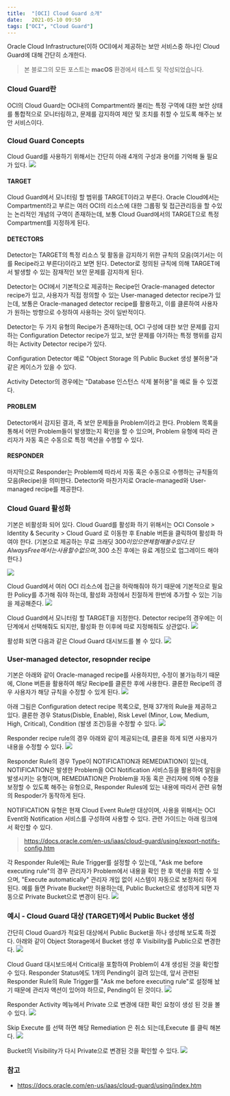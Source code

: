 ```yaml
---
title:  "[OCI] Cloud Guard 소개"
date:   2021-05-10 09:50
tags: ["OCI", "Cloud Guard"]
---
```


Oracle Cloud Infrastructure(이하 OCI)에서 제공하는 보안 서비스중 하나인 Cloud Guard에 대해 간단히 소개한다.

> 본 블로그의 모든 포스트는 **macOS** 환경에서 테스트 및 작성되었습니다.  

### Cloud Guard란
OCI의 Cloud Guard는 OCI내의 Compartment라 불리는 특정 구역에 대한 보안 상태를 통합적으로 모니터링하고, 문제를 감지하여 제안 및 조치를 취할 수 있도록 해주는 보안 서비스이다.

### Cloud Guard Concepts
Cloud Guard를 사용하기 위해서는 간단히 아래 4개의 구성과 용어를 기억해 둘 필요가 있다.
![](../assets/images/oci-cloudguard-1.png)

#### TARGET
Cloud Guard에서 모니터링 할 범위를 TARGET이라고 부른다. Oracle Cloud에서는 Compartment라고 부르는 여러 OCI의 리소스에 대한 그룹핑 및 접근관리등을 할 수있는 논리적인 개념의 구역이 존재하는데, 보통 Cloud Guard에서의 TARGET으로 특정 Compartment를 지정하게 된다.

#### DETECTORS
Detector는 TARGET의 특정 리소스 및 활동을 감지하기 위한 규칙의 모음(여기서는 이를 Recipe라고 부른다)이라고 보면 된다. Detector로 정의된 규칙에 의해 TARGET에서 발생할 수 있는 잠재적인 보안 문제를 감지하게 된다.

Detector는 OCI에서 기본적으로 제공하는 Recipe인 Oracle-managed detector recipe가 있고, 사용자가 직접 정의할 수 있는 User-managed detector recipe가 있는데, 보통은 Oracle-managed detector recipe를 활용하고, 이를 클론하여 사용자가 원하는 방향으로 수정하여 사용하는 것이 일반적이다.

Detector는 두 가지 유형의 Recipe가 존재하는데, OCI 구성에 대한 보안 문제를 감지하는 Configuration Detector recipe가 있고, 보안 문제를 야기하는 특정 행위를 감지하는 Activity Detector recipe가 있다.

Configuration Detector 예로 "Object Storage 의 Public Bucket 생성 불허용"과 같은 케이스가 있을 수 있다.

Activity Detector의 경우에는 "Database 인스턴스 삭제 불허용"을 예로 들 수 있겠다.

#### PROBLEM
Detector에서 감지된 결과, 즉 보안 문제들을 Problem이라고 한다. Problem 목록을 통해서 어떤 Problem들이 발생했는지 확인을 할 수 있으며, Problem 유형에 따라 관리자가 자동 혹은 수동으로 특정 액션을 수행할 수 있다.

#### RESPONDER
마지막으로 Responder는 Problem에 따라서 자동 혹은 수동으로 수행하는 규칙들의 모음(Recipe)을 의미한다. Detector와 마찬가지로 Oracle-managed와 User-managed recipe를 제공한다.

### Cloud Guard 활성화
기본은 비활성화 되어 있다. Cloud Guard를 활성화 하기 위해서는 OCI Console > Identity & Security > Cloud Guard 로 이동한 후 Enable 버튼을 클릭하여 활성화 하여야 한다. (기본으로 제공하는 무료 크래딧 300$이 있으면 체험해볼 수 있다. 단 Always Free에서는 사용할 수 없으며, 300$ 소진 후에는 유료 계정으로 업그레이드 해야 한다.)

![](../assets/images/oci-cloudguard-2.png)

Cloud Guard에서 여러 OCI 리소스에 접근을 허락해줘야 하기 때문에 기본적으로 필요한 Policy를 추가해 줘야 하는데, 활성화 과정에서 친절하게 한번에 추가할 수 있는 기능을 제공해준다.
![](../assets/images/oci-cloudguard-3.png)

Cloud Guard에서 모니터링 할 TARGET을 지정한다. Detector recipe의 경우에는 이 단계에서 선택해줘도 되지만, 활성화 한 이후에 따로 지정해줘도 상관없다.
![](../assets/images/oci-cloudguard-4.png)

활성화 되면 다음과 같은 Cloud Guard 대시보드를 볼 수 있다.
![](../assets/images/oci-cloudguard-5.png)

### User-managed detector, resopnder recipe
기본은 아래와 같이 Oracle-managed recipe를 사용하지만, 수정이 불가능하기 때문에, Clone 버튼을 활용하여 해당 Recipe를 클론한 후에 사용한다. 클론한 Recipe의 경우 사용자가 해당 규칙을 수정할 수 있게 된다.
![](../assets/images/oci-cloudguard-6.png)

아래 그림은 Configuration detect recipe 목록으로, 현재 37개의 Rule을 제공하고 있다. 클론한 경우 Status(Disble, Enable), Risk Level (Minor, Low, Medium, High, Critical), Condition (발생 조건)등을 수정할 수 있다.
![](../assets/images/oci-cloudguard-7.png)

Responder recipe rule의 경우 아래와 같이 제공되는데, 클론을 하게 되면 사용자가 내용을 수정할 수 있다.
![](../assets/images/oci-cloudguard-8.png)

Responder Rule의 경우 Type이 NOTIFICATION과 REMEDIATION이 있는데, NOTIFICATION은 발생한 Problem을 OCI Notification 서비스등을 활용하여 알림을 발생시키는 유형이며, REMEDIATION은 Problem을 자동 혹은 관리자에 의해 수정을 보정할 수 있도록 해주는 유형으로, Responder Rules에 있는 내용에 따라서 관련 유형의 Respoder가 동작하게 된다.

NOTIFICATION 유형은 현재 Cloud Event Rule만 대상이며, 사용을 위해서는 OCI Event와 Notification 서비스를 구성하여 사용할 수 있다. 관련 가이드는 아래 링크에서 확인할 수 있다.

> https://docs.oracle.com/en-us/iaas/cloud-guard/using/export-notifs-config.htm

각 Responder Rule에는 Rule Trigger를 설정할 수 있는데, "Ask me before executing rule"의 경우 관리자가 Problem에서 내용을 확인 한 후 액션을 취할 수 있으며, "Execute automatically" 관리자 개입 없이 시스템이 자동으로 보정처리 하게 된다. 예를 들면 Private Bucket만 허용하는데, Public Bucket으로 생성하게 되면 자동으로 Private Bucket으로 변경이 된다.
![](../assets/images/oci-cloudguard-9.png)

### 예시 - Cloud Guard 대상 (TARGET)에서 Public Bucket 생성
간단히 Cloud Guard가 적요된 대상에서 Public Bucket을 하나 생성해 보도록 하겠다. 아래와 같이 Object Storage에서 Bucket 생성 후 Visibility를 Public으로 변경한다.
![](../assets/images/oci-cloudguard-10.png)

Cloud Guard 대시보드에서 Critical을 포함하여 Problem이 4개 생성된 것을 확인할 수 있다. Responder Status에도 1개의 Pending이 걸려 있는데, 앞서 관련된 Responder Rule의 Rule Trigger를 "Ask me before executing rule"로 설정해 놨기 때문에 관리자 액션이 있어야 하므로, Pending이 된 것이다.
![](../assets/images/oci-cloudguard-11.png)

Responder Activity 메뉴에서 Private 으로 변경에 대한 확인 요청이 생성 된 것을 볼 수 있다.
![](../assets/images/oci-cloudguard-12.png)

Skip Execute 를 선택 하면 해당 Remediation 은 취소 되는데,Execute 를 클릭 해본다.
![](../assets/images/oci-cloudguard-13.png)

Bucket의 Visibility가 다시 Private으로 변경된 것을 확인할 수 있다.
![](../assets/images/oci-cloudguard-14.png)

### 참고
* https://docs.oracle.com/en-us/iaas/cloud-guard/using/index.htm